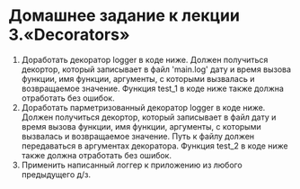 # Домашнее задание к лекции 3.«Decorators»

1. Доработать декоратор logger в коде ниже. Должен получиться декортор, который записывает в файл 'main.log' дату и время вызова функции, имя функции, аргументы, с которыми вызвалась и возвращаемое значение. Функция test_1 в коде ниже также должна отработать без ошибок.
2. Доработать парметризованный декоратор logger в коде ниже. Должен получиться декортор, который записывает в файл дату и время вызова функции, имя функции, аргументы, с которыми вызвалась и возвращаемое значение. Путь к файлу должен передаваться в аргументах декоратора. Функция test_2 в коде ниже также должна отработать без ошибок.
3. Применить написанный логгер к приложению из любого предыдущего д/з.